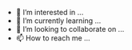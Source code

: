 
- 👀 I’m interested in ...
- 🌱 I’m currently learning ...
- 💞️ I’m looking to collaborate on ...
- 📫 How to reach me ...

<!---
okeshrano/okeshrano is a ✨ special ✨ repository because its `README.md` (this file) appears on your GitHub profile.
You can click the Preview link to take a look at your changes.
--->

